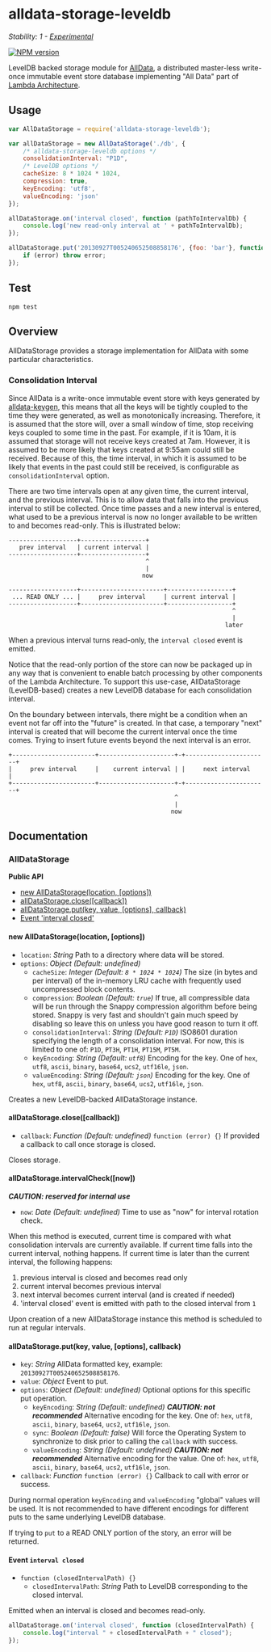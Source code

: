 # alldata-storage-leveldb

_Stability: 1 - [Experimental](https://github.com/tristanls/stability-index#stability-1---experimental)_

[![NPM version](https://badge.fury.io/js/alldata-storage-leveldb.png)](http://npmjs.org/package/alldata-storage-leveldb)

LevelDB backed storage module for [AllData](https://github.com/tristanls/alldata), a distributed master-less write-once immutable event store database implementing "All Data" part of [Lambda Architecture](http://www.slideshare.net/nathanmarz/runaway-complexity-in-big-data-and-a-plan-to-stop-it).

## Usage

```javascript
var AllDataStorage = require('alldata-storage-leveldb');

var allDataStorage = new AllDataStorage('./db', {
    /* alldata-storage-leveldb options */
    consolidationInterval: "P1D",
    /* LevelDB options */
    cacheSize: 8 * 1024 * 1024,
    compression: true,
    keyEncoding: 'utf8',
    valueEncoding: 'json'    
});

allDataStorage.on('interval closed', function (pathToIntervalDb) {
    console.log('new read-only interval at ' + pathToIntervalDb); 
});

allDataStorage.put('20130927T005240652508858176', {foo: 'bar'}, function (error) {
    if (error) throw error;
});
```

## Test

    npm test

## Overview

AllDataStorage provides a storage implementation for AllData with some particular characteristics. 

### Consolidation Interval

Since AllData is a write-once immutable event store with keys generated by [alldata-keygen](https://github.com/tristanls/alldata-keygen), this means that all the keys will be tightly coupled to the time they were generated, as well as monotonically increasing. Therefore, it is assumed that the store will, over a small window of time, stop receiving keys coupled to some time in the past. For example, if it is 10am, it is assumed that storage will not receive keys created at 7am. However, it is assumed to be more likely that keys created at 9:55am could still be received. Because of this, the time interval, in which it is assumed to be likely that events in the past could still be received, is configurable as `consolidationInterval` option.

There are two time intervals open at any given time, the current interval, and the previous interval. This is to allow data that falls into the previous interval to still be collected. Once time passes and a new interval is entered, what used to be a previous interval is now no longer available to be written to and becomes read-only. This is illustrated below:

```
-------------------+------------------+
   prev interval   | current interval |
-------------------+------------------+
                                      ^
                                      |
                                     now

-------------------+-----------------------+------------------+
 ... READ ONLY ... |     prev interval     | current interval |
-------------------+-----------------------+------------------+
                                                              ^
                                                              |
                                                            later
```

When a previous interval turns read-only, the `interval closed` event is emitted.

Notice that the read-only portion of the store can now be packaged up in any way that is convenient to enable batch processing by other components of the Lambda Architecture. To support this use-case, AllDataStorage (LevelDB-based) creates a new LevelDB database for each consolidation interval.

On the boundary between intervals, there might be a condition when an event not far off into the "future" is created. In that case, a temporary "next" interval is created that will become the current interval once the time comes. Trying to insert future events beyond the next interval is an error.

```
+-----------------------+---------------------+-+-----------------------+
|     prev interval     |    current interval | |     next interval     |
+-----------------------+---------------------+-+-----------------------+
                                              ^
                                              |
                                             now
```

## Documentation

### AllDataStorage

**Public API**

  * [new AllDataStorage(location, \[options\])](#new-alldatastoragelocation-options)
  * [allDataStorage.close(\[callback\])](#alldatastorageclosecallback)
  * [allDataStorage.put(key, value, [options], callback)](#alldatastorageputkey-value-options-callback)
  * [Event 'interval closed'](#event-interval-closed)

#### new AllDataStorage(location, [options])

  * `location`: _String_ Path to a directory where data will be stored.
  * `options`: _Object_ _(Default: undefined)_
    * `cacheSize`: _Integer_ _(Default: `8 * 1024 * 1024`)_ The size (in bytes
            and per interval) of the in-memory LRU cache with frequently used
            uncompressed block contents.
    * `compression`: _Boolean_ _(Default: `true`)_ If true, all compressible 
            data will be run through the Snappy compression algorithm before 
            being stored. Snappy is very fast and shouldn't gain much speed by 
            disabling so leave this on unless you have good reason to turn it 
            off.
    * `consolidationInterval`: _String_ _(Default: `P1D`)_ ISO8601 duration specifying the length of a consolidation interval. For now, this is limited to one of: `P1D`, `PT3H`, `PT1H`, `PT15M`, `PT5M`.
    * `keyEncoding`: _String_ _(Default: `utf8`)_ Encoding for the key. One of
            `hex`, `utf8`, `ascii`, `binary`, `base64`, `ucs2`, `utf16le`, `json`.
    * `valueEncoding`: _String_ _(Default: `json`)_ Encoding for the key. One of
            `hex`, `utf8`, `ascii`, `binary`, `base64`, `ucs2`, `utf16le`, `json`. 

Creates a new LevelDB-backed AllDataStorage instance.

#### allDataStorage.close([callback])

  * `callback`: _Function_ _(Default: undefined)_ `function (error) {}` If provided a callback to call once storage is closed.

Closes storage.

#### allDataStorage.intervalCheck([now])

_**CAUTION: reserved for internal use**_

  * `now`: _Date_ _(Default: undefined)_ Time to use as "now" for interval rotation check.

When this method is executed, current time is compared with what consolidation intervals are currently available. If current time falls into the current interval, nothing happens. If current time is later than the current interval, the following happens:

  1. previous interval is closed and becomes read only
  2. current interval becomes previous interval
  3. next interval becomes current interval (and is created if needed)
  4. 'interval closed' event is emitted with path to the closed interval from `1`

Upon creation of a new AllDataStorage instance this method is scheduled to run at regular intervals.

#### allDataStorage.put(key, value, [options], callback)

  * `key`: _String_ AllData formatted key, example: `20130927T005240652508858176`.
  * `value`: _Object_ Event to put.
  * `options`: _Object_ _(Default: undefined)_ Optional options for this specific put operation.
    * `keyEncoding`: _String_ _(Default: undefined)_ _**CAUTION: not recommended**_ Alternative encoding for the key. One of: `hex`, `utf8`, `ascii`, `binary`, `base64`, `ucs2`, `utf16le`, `json`.
    * `sync`: _Boolean_ _(Default: false)_ Will force the Operating System to synchronize to disk prior to calling the `callback` with success.
    * `valueEncoding`: _String_ _(Default: undefined)_ _**CAUTION: not recommended**_ Alternative encoding for the value. One of: `hex`, `utf8`, `ascii`, `binary`, `base64`, `ucs2`, `utf16le`, `json`.
  * `callback`: _Function_ `function (error) {}` Callback to call with error or success.

During normal operation `keyEncoding` and `valueEncoding` "global" values will be used. It is not recommended to have different encodings for different puts to the same underlying LevelDB database.

If trying to `put` to a READ ONLY portion of the story, an error will be returned.

#### Event `interval closed`

  * `function (closedIntervalPath) {}`
    * `closedIntervalPath`: _String_ Path to LevelDB corresponding to the closed interval.

Emitted when an interval is closed and becomes read-only.

```javascript
allDataStorage.on('interval closed', function (closedIntervalPath) {
    console.log("interval " + closedIntervalPath + " closed"); 
});
```